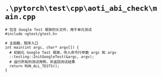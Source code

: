 # `.\pytorch\test\cpp\aoti_abi_check\main.cpp`

```
# 包含 Google Test 框架的头文件，用于单元测试
#include <gtest/gtest.h>

# 主函数，程序入口
int main(int argc, char* argv[]) {
  # 初始化 Google Test 框架，传入命令行参数 argc 和 argv
  ::testing::InitGoogleTest(&argc, argv);
  # 运行所有的测试用例，并返回测试结果
  return RUN_ALL_TESTS();
}
```